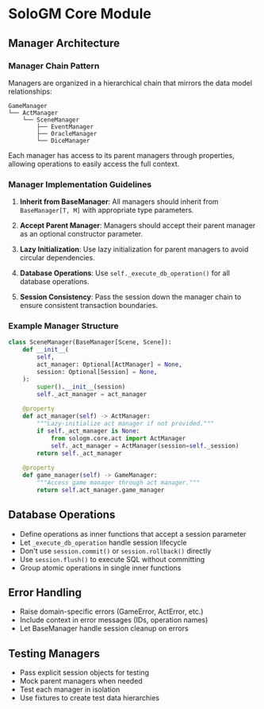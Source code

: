 # SoloGM Core Module

## Manager Architecture

### Manager Chain Pattern

Managers are organized in a hierarchical chain that mirrors the data model relationships:

```
GameManager
└── ActManager
    └── SceneManager
        ├── EventManager
        ├── OracleManager
        └── DiceManager
```

Each manager has access to its parent managers through properties, allowing operations to easily access the full context.

### Manager Implementation Guidelines

1. **Inherit from BaseManager**: All managers should inherit from `BaseManager[T, M]` with appropriate type parameters.

2. **Accept Parent Manager**: Managers should accept their parent manager as an optional constructor parameter.

3. **Lazy Initialization**: Use lazy initialization for parent managers to avoid circular dependencies.

4. **Database Operations**: Use `self._execute_db_operation()` for all database operations.

5. **Session Consistency**: Pass the session down the manager chain to ensure consistent transaction boundaries.

### Example Manager Structure

```python
class SceneManager(BaseManager[Scene, Scene]):
    def __init__(
        self,
        act_manager: Optional[ActManager] = None,
        session: Optional[Session] = None,
    ):
        super().__init__(session)
        self._act_manager = act_manager
        
    @property
    def act_manager(self) -> ActManager:
        """Lazy-initialize act manager if not provided."""
        if self._act_manager is None:
            from sologm.core.act import ActManager
            self._act_manager = ActManager(session=self._session)
        return self._act_manager
        
    @property
    def game_manager(self) -> GameManager:
        """Access game manager through act manager."""
        return self.act_manager.game_manager
```

## Database Operations

- Define operations as inner functions that accept a session parameter
- Let `_execute_db_operation` handle session lifecycle
- Don't use `session.commit()` or `session.rollback()` directly
- Use `session.flush()` to execute SQL without committing
- Group atomic operations in single inner functions

## Error Handling

- Raise domain-specific errors (GameError, ActError, etc.)
- Include context in error messages (IDs, operation names)
- Let BaseManager handle session cleanup on errors

## Testing Managers

- Pass explicit session objects for testing
- Mock parent managers when needed
- Test each manager in isolation
- Use fixtures to create test data hierarchies
